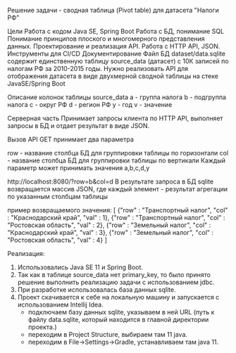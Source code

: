 Решение задачи - сводная таблица (Pivot table) для датасета "Налоги РФ"

Цели
Работа с кодом Java SE, Spring Boot
Работа с БД, понимание SQL
Понимание принципов плоского и многомерного представления данных.
Проектирование и реализация API.
Работа с HTTP API, JSON.
Инструменты для CI/CD
Документирование
Файл БД dataset/data.sqlite содержит единственную таблицу source_data (датасет) с 10К записей по налогам РФ за 2010-2015 годы. Нужно реализовать API для отображения датасета в виде двухмерной сводной таблицы на стеке JavaSE/Spring Boot

Описание колонок таблицы source_data
a - группа налога
b - подгруппа налога
c - округ РФ
d - регион РФ
y - год
v - значение

Серверная часть
Принимает запросы клиента по HTTP API, выполняет запросы в БД и отдает результат в виде JSON.

Вызов API GET принимает два параметра

row - название столбца БД для группировки таблицы по горизонтали
col - название столбца БД для группировки таблицы по вертикали
Каждый параметр может принимать значения a,b,c,d,y

http://localhost:8080/?row=b&col=d
В результате запроса в БД sqlite возвращается массив JSON, где каждый элемент - результат агрегации по указанным столбцам таблицы

пример возвращаемого значения:
[
    {"row" : "Транспортный налог", "col" : "Краснодарский край", "val" : 1},
    {"row" : "Транспортный налог", "col" : "Ростовская область", "val" : 2},
    {"row" : "Земельный налог", "col" : "Краснодарский край", "val" : 3},
    {"row" : "Земельный налог", "col" : "Ростовская область", "val" : 4}
]

Реализация:

1. Использовались Java SE 11 и Spring Boot.
2. Так как в таблице source_data нет primary_key, то было принято решение выполнить реализацию задачи с использованием jdbc.
3. При разработке использовалась база данных sqlite.
4. Проект скачивается к себе на локальную машину и запускается с использованием Intellij Idea.
    - подключаем базу данных sqlite, указываем в ней URL (путь к файлу data.sqlite, который находится в главной директории проекта.)
    - переходим в Project Structure, выбираем там 11 java.
    - переходим в File->Settings->Gradle, устанавливаем там java 11. 
